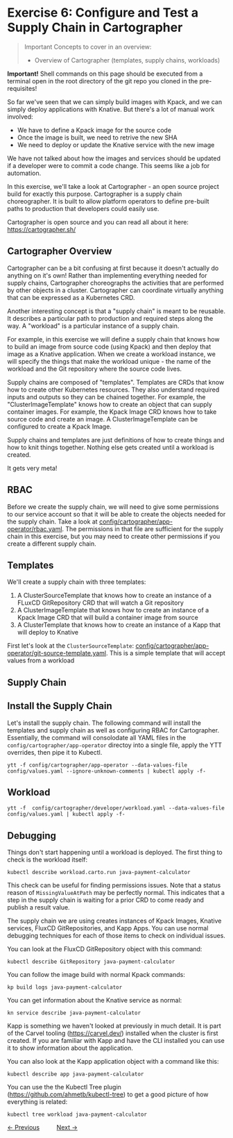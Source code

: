 # Exercise 6: Configure and Test a Supply Chain in Cartographer 

> Important Concepts to cover in an overview:
>
> - Overview of Cartographer (templates, supply chains, workloads)

**Important!** Shell commands on this page should be executed from a terminal open in the root directory of the
git repo you cloned in the pre-requisites!

So far we've seen that we can simply build images with Kpack, and we can simply deploy applications with Knative.
But there's a lot of manual work involved:

- We have to define a Kpack image for the source code
- Once the image is built, we need to retrive the new SHA
- We need to deploy or update the Knative service with the new image

We have not talked about how the images and services should be updated if a developer were to commit a code
change. This seems like a job for automation.

In this exercise, we'll take a look at Cartographer - an open source project build for exactly this purpose.
Cartographer is a supply chain choreographer. It is built to allow platform operators to define pre-built
paths to production that developers could easily use.

Cartographer is open source and you can read all about it here: https://cartographer.sh/

## Cartographer Overview

Cartographer can be a bit confusing at first because it doesn't actually do anything on it's own! Rather than
implementing everything needed for supply chains, Cartographer choreographs the activities that are performed
by other objects in a cluster. Cartographer can coordinate virtually anything that can be expressed
as a Kubernetes CRD.

Another interesting concept is that a "supply chain" is meant to be reusable. It describes a particular path to
production and required steps along the way. A "workload" is a particular instance of a supply chain.

For example, in this exercise we will define a supply chain that knows how to build an image from source code
(using Kpack) and then deploy that image as a Knative application. When we create a workload instance, we will specify
the things that make the workload unique - the name of the workload and the Git repository where the source code lives.

Supply chains are composed of "templates". Templates are CRDs that know how to create other Kubernetes resources.
They also understand required inputs and outputs so they can be chained together. For example, the "ClusterImageTemplate"
knows how to create an object that can supply container images. For example, the Kpack Image CRD knows how to take source
code and create an image. A ClusterImageTemplate can be configured to create a Kpack Image.

Supply chains and templates are just definitions of how to create things and how to knit things together. Nothing
else gets created until a workload is created.

It gets very meta!

## RBAC

Before we create the supply chain, we will need to give some permissions to our service account so that
it will be able to create the objects needed for the supply chain. Take a look at
[config/cartographer/app-operator/rbac.yaml](config/cartographer/app-operator/rbac.yaml). The permissions in that 
file are sufficient for the supply chain in this exercise, but you may need to create other permissions
if you create a different supply chain.

## Templates

We'll create a supply chain with three templates:

1. A ClusterSourceTemplate that knows how to create an instance of a FLuxCD GitRepository CRD that will watch a Git repository
2. A ClusterImageTemplate that knows how to create an instance of a Kpack Image CRD that will build a container image from source
3. A ClusterTemplate that knows how to create an instance of a Kapp that will deploy to Knative

First let's look at the `ClusterSourceTemplate`:
[config/cartographer/app-operator/git-source-template.yaml](config/cartographer/app-operator/git-source-template.yaml).
This is a simple template that will accept values from a workload

## Supply Chain

## Install the Supply Chain

Let's install the supply chain. The following command will install the templates and supply chain as well as
configuring RBAC for Cartographer. Essentially, the command will consolodate all YAML files in the
`config/cartographer/app-operator` directoy into a single file, apply the YTT overrides, then pipe it to
Kubectl.

```shell
ytt -f config/cartographer/app-operator --data-values-file config/values.yaml --ignore-unknown-comments | kubectl apply -f-
```

## Workload

```shell
ytt -f  config/cartographer/developer/workload.yaml --data-values-file config/values.yaml | kubectl apply -f-
```

## Debugging

Things don't start happening until a workload is deployed. The first thing to check is the workload itself:

```shell
kubectl describe workload.carto.run java-payment-calculator
```

This check can be useful for finding permissions issues. Note that a status reason of `MissingValueAtPath` may be perfectly
normal. This indicates that a step in the supply chain is waiting for a prior CRD to come ready and publish a result value.

The supply chain we are using creates instances of Kpack Images, Knative services, FluxCD GitRepositories, and Kapp Apps.
You can use normal debugging techniques for each of those items to check on individual issues.

You can look at the FluxCD GitRepository object with this command:

```shell
kubectl describe GitRepository java-payment-calculator
```

You can follow the image build with normal Kpack commands:

```shell
kp build logs java-payment-calculator
```

You can get information about the Knative service as normal:

```shell
kn service describe java-payment-calculator
```

Kapp is something we haven't looked at previously in much detail. It is part of the Carvel tooling (https://carvel.dev/)
installed when the cluster is first created. If you are familiar with Kapp and have the CLI installed you can use it to show
information about the application.

You can also look at the Kapp application object with a command like this:

```shell
kubectl describe app java-payment-calculator
```

You can use the the Kubectl Tree plugin (https://github.com/ahmetb/kubectl-tree) to get a good picture of how everything is related:

```shell
kubectl tree workload java-payment-calculator
```

[&lt;- Previous](05-Kpack.md) &nbsp;&nbsp;&nbsp;&nbsp;&nbsp;&nbsp;&nbsp;&nbsp; [Next -&gt;](99-Cleanup.md)
